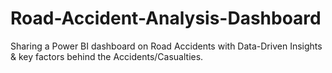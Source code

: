 # Road-Accident-Analysis-Dashboard
Sharing a Power BI dashboard on Road Accidents with Data-Driven Insights &amp; key factors behind the Accidents/Casualties.
